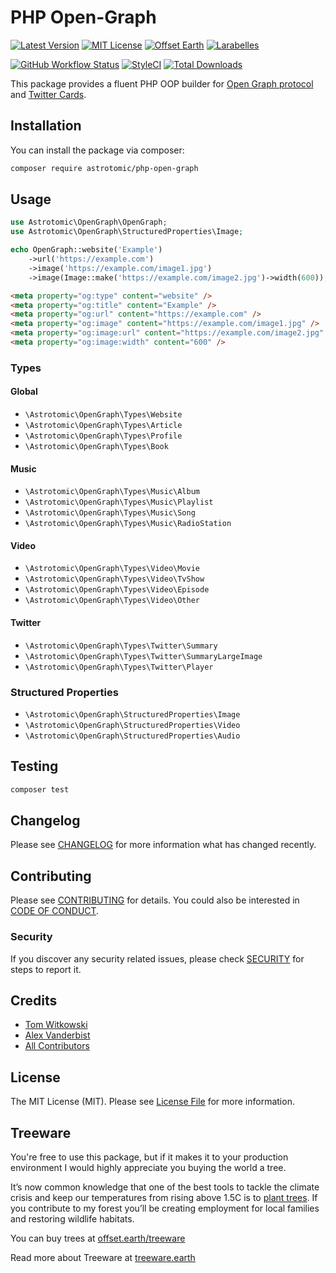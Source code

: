 # PHP Open-Graph

[![Latest Version](http://img.shields.io/packagist/v/astrotomic/php-open-graph.svg?label=Release&style=for-the-badge)](https://packagist.org/packages/astrotomic/php-open-graph)
[![MIT License](https://img.shields.io/github/license/Astrotomic/php-open-graph.svg?label=License&color=blue&style=for-the-badge)](https://github.com/Astrotomic/php-open-graph/blob/master/LICENSE)
[![Offset Earth](https://img.shields.io/badge/Treeware-%F0%9F%8C%B3-green?style=for-the-badge)](https://plant.treeware.earth/Astrotomic/php-open-graph)
[![Larabelles](https://img.shields.io/badge/Larabelles-%F0%9F%A6%84-lightpink?style=for-the-badge)](https://www.larabelles.com/)

[![GitHub Workflow Status](https://img.shields.io/github/workflow/status/Astrotomic/php-open-graph/run-tests?style=flat-square&logoColor=white&logo=github&label=Tests)](https://github.com/Astrotomic/php-open-graph/actions?query=workflow%3Arun-tests)
[![StyleCI](https://styleci.io/repos/82821437/shield)](https://styleci.io/repos/82821437)
[![Total Downloads](https://img.shields.io/packagist/dt/astrotomic/php-open-graph.svg?label=Downloads&style=flat-square)](https://packagist.org/packages/astrotomic/php-open-graph)

This package provides a fluent PHP OOP builder for [Open Graph protocol](https://ogp.me) and [Twitter Cards](https://developer.twitter.com/en/docs/tweets/optimize-with-cards/overview/abouts-cards).

## Installation

You can install the package via composer:

```bash
composer require astrotomic/php-open-graph
```

## Usage

```php
use Astrotomic\OpenGraph\OpenGraph;
use Astrotomic\OpenGraph\StructuredProperties\Image;

echo OpenGraph::website('Example')
    ->url('https://example.com')
    ->image('https://example.com/image1.jpg')
    ->image(Image::make('https://example.com/image2.jpg')->width(600));
```

```html
<meta property="og:type" content="website" />
<meta property="og:title" content="Example" />
<meta property="og:url" content="https://example.com" />
<meta property="og:image" content="https://example.com/image1.jpg" />
<meta property="og:image:url" content="https://example.com/image2.jpg" />
<meta property="og:image:width" content="600" />
```

### Types

#### Global

-   `\Astrotomic\OpenGraph\Types\Website`
-   `\Astrotomic\OpenGraph\Types\Article`
-   `\Astrotomic\OpenGraph\Types\Profile`
-   `\Astrotomic\OpenGraph\Types\Book`

#### Music

-   `\Astrotomic\OpenGraph\Types\Music\Album`
-   `\Astrotomic\OpenGraph\Types\Music\Playlist`
-   `\Astrotomic\OpenGraph\Types\Music\Song`
-   `\Astrotomic\OpenGraph\Types\Music\RadioStation`

#### Video

-   `\Astrotomic\OpenGraph\Types\Video\Movie`
-   `\Astrotomic\OpenGraph\Types\Video\TvShow`
-   `\Astrotomic\OpenGraph\Types\Video\Episode`
-   `\Astrotomic\OpenGraph\Types\Video\Other`

#### Twitter

-   `\Astrotomic\OpenGraph\Types\Twitter\Summary`
-   `\Astrotomic\OpenGraph\Types\Twitter\SummaryLargeImage`
-   `\Astrotomic\OpenGraph\Types\Twitter\Player`

### Structured Properties

-   `\Astrotomic\OpenGraph\StructuredProperties\Image`
-   `\Astrotomic\OpenGraph\StructuredProperties\Video`
-   `\Astrotomic\OpenGraph\StructuredProperties\Audio`

## Testing

```bash
composer test
```

## Changelog

Please see [CHANGELOG](CHANGELOG.md) for more information what has changed recently.

## Contributing

Please see [CONTRIBUTING](https://github.com/Astrotomic/.github/blob/master/CONTRIBUTING.md) for details. You could also be interested in [CODE OF CONDUCT](https://github.com/Astrotomic/.github/blob/master/CODE_OF_CONDUCT.md).

### Security

If you discover any security related issues, please check [SECURITY](https://github.com/Astrotomic/.github/blob/master/SECURITY.md) for steps to report it.

## Credits

-   [Tom Witkowski](https://github.com/Gummibeer)
-   [Alex Vanderbist](https://github.com/AlexVanderbist)
-   [All Contributors](../../contributors)

## License

The MIT License (MIT). Please see [License File](LICENSE.md) for more information.

## Treeware

You're free to use this package, but if it makes it to your production environment I would highly appreciate you buying the world a tree.

It’s now common knowledge that one of the best tools to tackle the climate crisis and keep our temperatures from rising above 1.5C is to [plant trees](https://www.bbc.co.uk/news/science-environment-48870920). If you contribute to my forest you’ll be creating employment for local families and restoring wildlife habitats.

You can buy trees at [offset.earth/treeware](https://plant.treeware.earth/Astrotomic/php-open-graph)

Read more about Treeware at [treeware.earth](https://treeware.earth)
